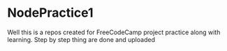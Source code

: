 # NodePractice1 
Well this is a repos created for FreeCodeCamp project practice along with learning.
Step by step thing are done and uploaded

